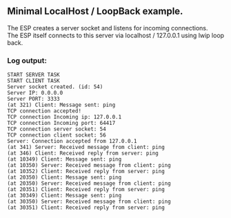 ## Minimal LocalHost / LoopBack example.

The ESP creates a server socket and listens for incoming connections.  
The ESP itself connects to this server via localhost / 127.0.0.1 using lwip loop back.


### Log output:
```
START SERVER TASK
START CLIENT TASK
Server socket created. (id: 54)
Server IP: 0.0.0.0
Server PORT: 3333
(at 321) Client: Message sent: ping
TCP connection accepted!
TCP connection Incoming ip: 127.0.0.1
TCP connection Incoming port: 64417
TCP connection server socket: 54
TCP connection client socket: 56
Server: Connection accepted from 127.0.0.1
(at 341) Server: Received message from client: ping
(at 346) Client: Received reply from server: ping
(at 10349) Client: Message sent: ping
(at 10350) Server: Received message from client: ping
(at 10352) Client: Received reply from server: ping
(at 20350) Client: Message sent: ping
(at 20350) Server: Received message from client: ping
(at 20351) Client: Received reply from server: ping
(at 30349) Client: Message sent: ping
(at 30350) Server: Received message from client: ping
(at 30351) Client: Received reply from server: ping
```
